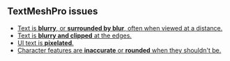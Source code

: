 ## TextMeshPro issues
- [Text is **blurry**, or **surrounded by blur**, often when viewed at a distance.](TextMesh%20Pro/Blurry%20Text.md)
- [Text is **blurry and clipped** at the edges.](TextMesh%20Pro/Incorrect%20Material.md)
- [UI text is **pixelated**.](TextMesh%20Pro/Pixelated%20Text.md)
- [Character features are **inaccurate** or **rounded** when they shouldn't be.](TextMesh%20Pro/Rounded%20Features.md)